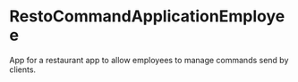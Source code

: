 # RestoCommandApplicationEmployee
App for a restaurant app to allow employees to manage commands send by clients.
